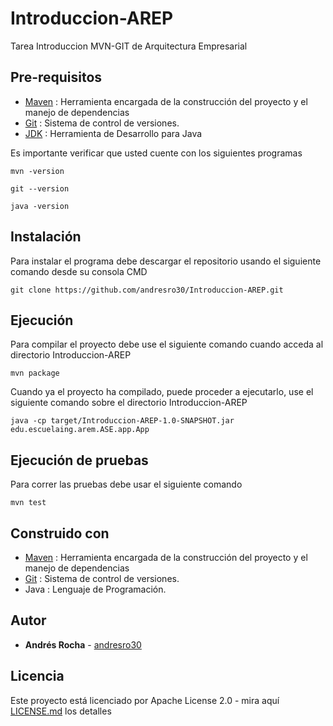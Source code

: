 # Introduccion-AREP
Tarea Introduccion MVN-GIT de Arquitectura Empresarial

## Pre-requisitos
* [Maven](https://maven.apache.org/) : Herramienta encargada de la construcción del proyecto y el manejo de dependencias
* [Git](https://git-scm.com/) : Sistema de control de versiones.
* [JDK](https://www.oracle.com/technetwork/es/java/javase/downloads/index.html) : Herramienta de Desarrollo para Java 

Es importante verificar que usted cuente con los siguientes programas 
```
mvn -version
```
```
git --version
```
```
java -version
```

## Instalación
Para instalar el programa debe descargar el repositorio usando el siguiente comando desde su consola CMD
```
git clone https://github.com/andresro30/Introduccion-AREP.git
```
## Ejecución
Para compilar el proyecto debe use el siguiente comando cuando acceda al directorio Introduccion-AREP
```
mvn package
```
Cuando ya el proyecto ha compilado, puede proceder a ejecutarlo, use el siguiente comando sobre el directorio Introduccion-AREP
```
java -cp target/Introduccion-AREP-1.0-SNAPSHOT.jar edu.escuelaing.arem.ASE.app.App
```
## Ejecución de pruebas
Para correr las pruebas debe usar el siguiente comando
```
mvn test
```
## Construido con
* [Maven](https://maven.apache.org/) : Herramienta encargada de la construcción del proyecto y el manejo de dependencias
* [Git](https://git-scm.com/) : Sistema de control de versiones.
* Java : Lenguaje de Programación.
## Autor
* **Andrés Rocha** - [andresro30](https://github.com/andresro30)

## Licencia 
Este proyecto está licenciado por Apache License 2.0 - mira aquí [LICENSE.md](LICENSE.md) los detalles

